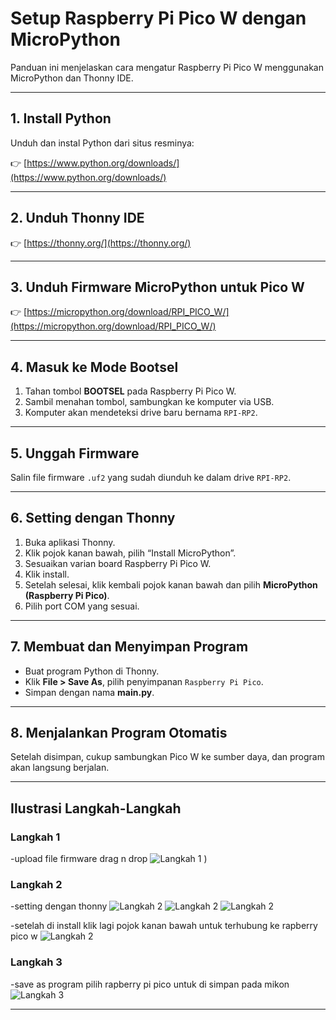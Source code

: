 # Setup Raspberry Pi Pico W dengan MicroPython

Panduan ini menjelaskan cara mengatur Raspberry Pi Pico W menggunakan MicroPython dan Thonny IDE.

---

## 1. Install Python

Unduh dan instal Python dari situs resminya:

👉 [https://www.python.org/downloads/](https://www.python.org/downloads/)

---

## 2. Unduh Thonny IDE

👉 [https://thonny.org/](https://thonny.org/)

---

## 3. Unduh Firmware MicroPython untuk Pico W

👉 [https://micropython.org/download/RPI_PICO_W/](https://micropython.org/download/RPI_PICO_W/)

---

## 4. Masuk ke Mode Bootsel

1. Tahan tombol **BOOTSEL** pada Raspberry Pi Pico W.
2. Sambil menahan tombol, sambungkan ke komputer via USB.
3. Komputer akan mendeteksi drive baru bernama `RPI-RP2`.

---

## 5. Unggah Firmware

Salin file firmware `.uf2` yang sudah diunduh ke dalam drive `RPI-RP2`.

---

## 6. Setting dengan Thonny

1. Buka aplikasi Thonny.
2. Klik pojok kanan bawah, pilih “Install MicroPython”.
3. Sesuaikan varian board Raspberry Pi Pico W.
4. Klik install.
5. Setelah selesai, klik kembali pojok kanan bawah dan pilih **MicroPython (Raspberry Pi Pico)**.
6. Pilih port COM yang sesuai.

---

## 7. Membuat dan Menyimpan Program

- Buat program Python di Thonny.
- Klik **File > Save As**, pilih penyimpanan `Raspberry Pi Pico`.
- Simpan dengan nama **main.py**.

---

## 8. Menjalankan Program Otomatis

Setelah disimpan, cukup sambungkan Pico W ke sumber daya, dan program akan langsung berjalan.

---

## Ilustrasi Langkah-Langkah

### Langkah 1
-upload file firmware drag n drop
![Langkah 1](/)
)

### Langkah 2
-setting dengan thonny
![Langkah 2](![image](https://github.com/user-attachments/assets/4aa9e852-649e-48c6-a83c-4154989fac6d)
)
![Langkah 2](![image](https://github.com/user-attachments/assets/5324fdde-a287-4911-967c-685e9b0d80a2)
)
![Langkah 2](![image](https://github.com/user-attachments/assets/792dbdf4-4735-46d6-a1d8-c9374ee264f6)
)

-setelah di install klik lagi pojok kanan bawah untuk terhubung ke rapberry pico w
![Langkah 2](![image](https://github.com/user-attachments/assets/b2d325b3-0d46-4dd1-a6c8-4e5ef3443eab)
)

### Langkah 3
-save as program pilih rapberry pi pico untuk di simpan pada mikon
![Langkah 3](![image](https://github.com/user-attachments/assets/9fa43bfe-a1e9-44bb-a4d6-c1a070dd0c35)
)

----
